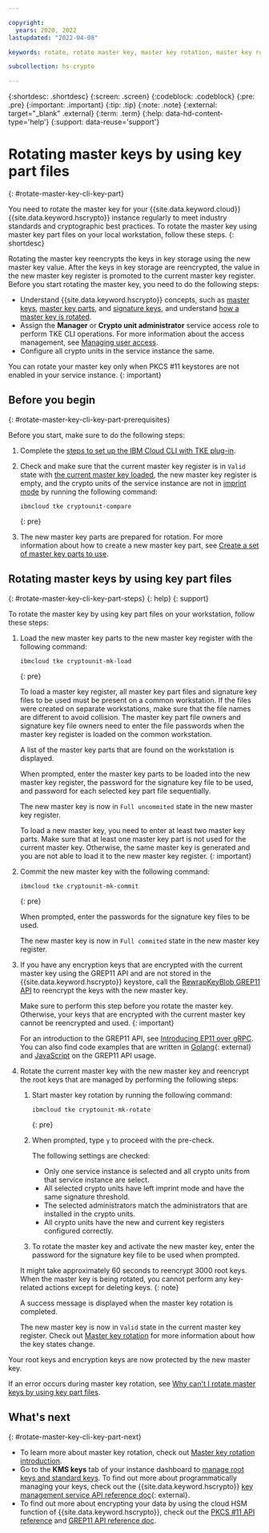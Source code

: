 ```yaml
---

copyright:
  years: 2020, 2022
lastupdated: "2022-04-08"

keywords: rotate, rotate master key, master key rotation, master key rolling, rewrap root key, reencrypt root key

subcollection: hs-crypto

---
```


{:shortdesc: .shortdesc}
{:screen: .screen}
{:codeblock: .codeblock}
{:pre: .pre}
{:important: .important}
{:tip: .tip}
{:note: .note}
{:external: target="_blank" .external}
{:term: .term}
{:help: data-hd-content-type='help'}
{:support: data-reuse='support'}


# Rotating master keys by using key part files
{: #rotate-master-key-cli-key-part}

You need to rotate the master key for your {{site.data.keyword.cloud}} {{site.data.keyword.hscrypto}} instance regularly to meet industry standards and cryptographic best practices. To rotate the master key using master key part files on your local workstation, follow these steps.
{: shortdesc}

Rotating the master key reencrypts the keys in key storage using the new master key value. After the keys in key storage are reencrypted, the value in the new master key register is promoted to the current master key register. Before you start rotating the master key, you need to do the following steps:

- Understand {{site.data.keyword.hscrypto}} concepts, such as [master keys](/docs/hs-crypto?topic=hs-crypto-understand-concepts#master-key-concept), [master key parts](/docs/hs-crypto?topic=hs-crypto-understand-concepts#master-key-part-concept), and [signature keys](/docs/hs-crypto?topic=hs-crypto-understand-concepts#signature-key-concept), and understand [how a master key is rotated](/docs/hs-crypto?topic=hs-crypto-master-key-rotation-intro).
- Assign the **Manager** or **Crypto unit administrator** service access role to perform TKE CLI operations. For more information about the access management, see [Managing user access](/docs/hs-crypto?topic=hs-crypto-manage-access).
- Configure all crypto units in the service instance the same.

You can rotate your master key only when PKCS #11 keystores are not enabled in your service instance.
{: important}

## Before you begin
{: #rotate-master-key-cli-key-part-prerequisites}

Before you start, make sure to do the following steps:

1. Complete the [steps to set up the IBM Cloud CLI with TKE plug-in](/docs/hs-crypto?topic=hs-crypto-initialize-hsm-prerequisite).
2. Check and make sure that the current master key register is in `Valid` state with [the current master key loaded](/docs/hs-crypto?topic=hs-crypto-initialize-hsm#load-master-keys), the new master key register is empty, and the crypto units of the service instance are not in [imprint mode](/docs/hs-crypto?topic=hs-crypto-understand-concepts#imprint-mode-concept) by running the following command:

    ```
    ibmcloud tke cryptounit-compare
    ```
    {: pre}

3. The new master key parts are prepared for rotation. For more information about how to create a new master key part, see [Create a set of master key parts to use](/docs/hs-crypto?topic=hs-crypto-initialize-hsm#step4-create-master-key).

## Rotating master keys by using key part files
{: #rotate-master-key-cli-key-part-steps}
{: help}
{: support}

To rotate the master key by using key part files on your workstation, follow these steps:

1. Load the new master key parts to the new master key register with the following command:

    ```
    ibmcloud tke cryptounit-mk-load
    ```
    {: pre}

    To load a master key register, all master key part files and signature key files to be used must be present on a common workstation. If the files were created on separate workstations, make sure that the file names are different to avoid collision. The master key part file owners and signature key file owners need to enter the file passwords when the master key register is loaded on the common workstation.

    A list of the master key parts that are found on the workstation is displayed.

    When prompted, enter the master key parts to be loaded into the new master key register, the password for the signature key file to be used, and password for each selected key part file sequentially.

    The new master key is now in `Full uncommited` state in the new master key register.

    To load a new master key, you need to enter at least two master key parts. Make sure that at least one master key part is not used for the current master key. Otherwise, the same master key is generated and you are not able to load it to the new master key register.
    {: important}

2. Commit the new master key with the following command:

    ```
    ibmcloud tke cryptounit-mk-commit
    ```
    {: pre}

    When prompted, enter the passwords for the signature key files to be used.

    The new master key is now in `Full commited` state in the new master key register.

3. If you have any encryption keys that are encrypted with the current master key using the GREP11 API and are not stored in the {{site.data.keyword.hscrypto}} keystore, call the [RewrapKeyBlob GREP11 API](/docs/hs-crypto?topic=hs-crypto-grep11-api-ref#grep11-rewrapKeyBlob) to reencrypt the keys with the new master key.

    Make sure to perform this step before you rotate the master key. Otherwise, your keys that are encrypted with the current master key cannot be reencrypted and used.
    {: important}

    For an introduction to the GREP11 API, see [Introducing EP11 over gRPC](/docs/hs-crypto?topic=hs-crypto-grep11-intro). You can also find code examples that are written in [Golang](https://github.com/IBM-Cloud/hpcs-grep11-go){: external} and [JavaScript](https://github.com/IBM-Cloud/hpcs-grep11-js) on the GREP11 API usage.

4. Rotate the current master key with the new master key and reencrypt the root keys that are managed by performing the following steps:

    1. Start master key rotation by running the following command:

        ```
        ibmcloud tke cryptounit-mk-rotate
        ```
        {: pre}

    2. When prompted, type `y` to proceed with the pre-check.

        The following settings are checked:
        - Only one service instance is selected and all crypto units from that service instance are select.
        - All selected crypto units have left imprint mode and have the same signature threshold.
        - The selected administrators match the administrators that are installed in the crypto units.
        - All crypto units have the new and current key registers configured correctly.

    3. To rotate the master key and activate the new master key, enter the password for the signature key file to be used when prompted.

    It might take approximately 60 seconds to reencrypt 3000 root keys. When the master key is being rotated, you cannot perform any key-related actions except for deleting keys.
    {: note}

    A success message is displayed when the master key rotation is completed.

    The new master key is now in `Valid` state in the current master key register. Check out [Master key rotation](/docs/hs-crypto?topic=hs-crypto-master-key-rotation-intro) for more information about how the key states change.

Your root keys and encryption keys are now protected by the new master key.

If an error occurs during master key rotation, see [Why can't I rotate master keys by using key part files](/docs/hs-crypto?topic=hs-crypto-troubleshoot-master-key-rotation-key-part-files).

## What's next
{: #rotate-master-key-cli-key-part-next}

- To learn more about master key rotation, check out [Master key rotation introduction](/docs/hs-crypto?topic=hs-crypto-master-key-rotation-intro).
- Go to the **KMS keys** tab of your instance dashboard to [manage root keys and standard keys](/docs/hs-crypto?topic=hs-crypto-get-started#manage-keys). To find out more about programmatically managing your keys, check out the {{site.data.keyword.hscrypto}} [key management service API reference doc](/apidocs/hs-crypto){: external}.
- To find out more about encrypting your data by using the cloud HSM function of {{site.data.keyword.hscrypto}}, check out the [PKCS #11 API reference](/docs/hs-crypto?topic=hs-crypto-pkcs11-api-ref) and [GREP11 API reference doc](/docs/hs-crypto?topic=hs-crypto-grep11-api-ref).
